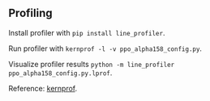 ## Profiling

Install profiler with `pip install line_profiler`.

Run profiler with `kernprof -l -v ppo_alpha158_config.py`.

Visualize profiler results `python -m line_profiler ppo_alpha158_config.py.lprof`.

Reference: [kernprof](https://github.com/rkern/line_profiler).